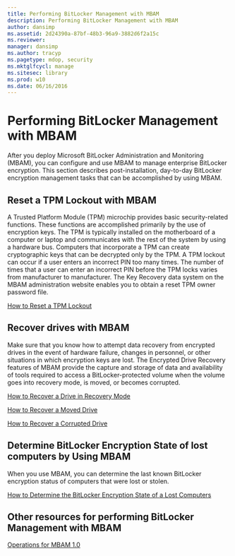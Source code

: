 ```yaml
---
title: Performing BitLocker Management with MBAM
description: Performing BitLocker Management with MBAM
author: dansimp
ms.assetid: 2d24390a-87bf-48b3-96a9-3882d6f2a15c
ms.reviewer: 
manager: dansimp
ms.author: tracyp
ms.pagetype: mdop, security
ms.mktglfcycl: manage
ms.sitesec: library
ms.prod: w10
ms.date: 06/16/2016
---
```



# Performing BitLocker Management with MBAM


After you deploy Microsoft BitLocker Administration and Monitoring (MBAM), you can configure and use MBAM to manage enterprise BitLocker encryption. This section describes post-installation, day-to-day BitLocker encryption management tasks that can be accomplished by using MBAM.

## Reset a TPM Lockout with MBAM


A Trusted Platform Module (TPM) microchip provides basic security-related functions. These functions are accomplished primarily by the use of encryption keys. The TPM is typically installed on the motherboard of a computer or laptop and communicates with the rest of the system by using a hardware bus. Computers that incorporate a TPM can create cryptographic keys that can be decrypted only by the TPM. A TPM lockout can occur if a user enters an incorrect PIN too many times. The number of times that a user can enter an incorrect PIN before the TPM locks varies from manufacturer to manufacturer. The Key Recovery data system on the MBAM administration website enables you to obtain a reset TPM owner password file.

[How to Reset a TPM Lockout](how-to-reset-a-tpm-lockout-mbam-1.md)

## Recover drives with MBAM


Make sure that you know how to attempt data recovery from encrypted drives in the event of hardware failure, changes in personnel, or other situations in which encryption keys are lost. The Encrypted Drive Recovery features of MBAM provide the capture and storage of data and availability of tools required to access a BitLocker-protected volume when the volume goes into recovery mode, is moved, or becomes corrupted.

[How to Recover a Drive in Recovery Mode](how-to-recover-a-drive-in-recovery-mode-mbam-1.md)

[How to Recover a Moved Drive](how-to-recover-a-moved-drive-mbam-1.md)

[How to Recover a Corrupted Drive](how-to-recover-a-corrupted-drive-mbam-1.md)

## Determine BitLocker Encryption State of lost computers by Using MBAM


When you use MBAM, you can determine the last known BitLocker encryption status of computers that were lost or stolen.

[How to Determine the BitLocker Encryption State of a Lost Computers](how-to-determine-the-bitlocker-encryption-state-of-a-lost-computers-mbam-1.md)

## Other resources for performing BitLocker Management with MBAM


[Operations for MBAM 1.0](operations-for-mbam-10.md)

 

 





